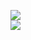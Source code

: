 [![](https://img.shields.io/badge/Made%20With-Github%20Spray-lightgrey.svg?style=for-the-badge&logo=github)](https://github.com/Annihil/github-spray#30663)  
[![](https://i.imgur.com/2DrTn0Z.gif)](https://github.com/Annihil/github-spray)